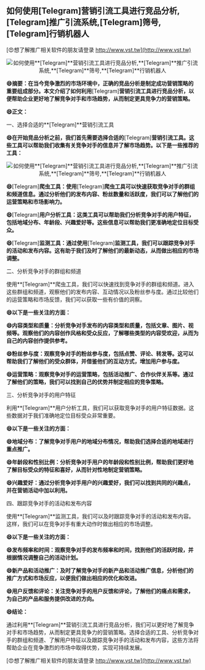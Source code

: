 ## **如何使用**[Telegram]**营销引流工具进行竞品分析,**[Telegram]**推广引流系统,**[Telegram]**筛号,**[Telegram]**行销机器人**

[😍想了解推广相关软件的朋友请登录 http://www.vst.tw](http://www.vst.tw)

 <center><img src="https://vst.tw/MP4/tuiguang/png/3.png" alt="如何使用**[Telegram]**营销引流工具进行竞品分析,**[Telegram]**推广引流系统,**[Telegram]**筛号,**[Telegram]**行销机器人"></center>

**😄摘要：在当今竞争激烈的市场环境中，正确的竞品分析是制定成功营销策略的重要组成部分。本文介绍了如何利用**[Telegram]**营销引流工具进行竞品分析，以便帮助企业更好地了解竞争对手和市场趋势，从而制定更具竞争力的营销策略。**

**😄正文：**

一、选择合适的**[Telegram]**营销引流工具

**😄在开始竞品分析之前，我们首先需要选择合适的**[Telegram]**营销引流工具。这些工具可以帮助我们收集有关竞争对手的信息并了解市场趋势。以下是一些推荐的工具：**

 <center><img src="https://vst.tw/MP4/tuiguang/png/8.png" alt="如何使用**[Telegram]**营销引流工具进行竞品分析,**[Telegram]**推广引流系统,**[Telegram]**筛号,**[Telegram]**行销机器人"></center>

**😄**[Telegram]**爬虫工具：使用**[Telegram]**爬虫工具可以快速获取竞争对手的群组和频道信息。通过分析他们的发布内容、粉丝数量和活跃度，我们可以了解他们的运营策略和市场影响力。**

**😄**[Telegram]**用户分析工具：这类工具可以帮助我们分析竞争对手的用户特征，包括地域分布、年龄段、兴趣爱好等。这些信息可以帮助我们更准确地定位目标受众。**

**😄**[Telegram]**监测工具：通过使用**[Telegram]**监测工具，我们可以跟踪竞争对手的活动和发布内容。这有助于我们及时了解他们的最新动态，从而做出相应的市场调整。**

二、分析竞争对手的群组和频道

使用**[Telegram]**爬虫工具，我们可以快速找到竞争对手的群组和频道。进入这些群组和频道，观察他们的发布内容、互动情况以及粉丝参与度。通过比较他们的运营策略和市场反馈，我们可以获取一些有价值的洞察。

**😄以下是一些关注的方面：**

**😄内容类型和质量：分析竞争对手发布的内容类型和质量，包括文章、图片、视频等。观察他们的内容创作风格和受众反应，了解哪些类型的内容受欢迎，从而为自己的内容创作提供参考。**

**😄粉丝参与度：观察竞争对手的粉丝参与度，包括点赞、评论、转发等。这可以帮助我们了解他们的受众群体，并借鉴他们的互动方式，增加用户参与度。**

**😄运营策略：观察竞争对手的运营策略，包括活动推广、合作伙伴关系等。通过了解他们的策略，我们可以找到自己的优势并制定相应的竞争策略。**

三、分析竞争对手的用户特征

利用**[Telegram]**用户分析工具，我们可以获取竞争对手的用户特征数据。这些数据对于我们准确地定位目标受众非常重要。

**😄以下是一些关注的方面：**

**😄地域分布：了解竞争对手用户的地域分布情况，帮助我们选择合适的地域进行重点推广。**

**😄年龄段和性别比例：分析竞争对手用户的年龄段和性别比例，帮助我们更好地了解目标受众的特征和喜好，从而针对性地制定营销策略。**

**😄兴趣爱好：通过分析竞争对手用户的兴趣爱好，我们可以找到共同的兴趣点，并在营销活动中加以利用。**

四、跟踪竞争对手的活动和发布内容

使用**[Telegram]**监测工具，我们可以及时跟踪竞争对手的活动和发布内容。这样，我们可以在竞争对手有重大动作时做出相应的市场调整。

**😄以下是一些关注的方面：**

**😄发布频率和时间：观察竞争对手的发布频率和时间，找到他们的活跃时段，并根据情况调整自己的活动计划。**

**😄新产品和活动推广：及时了解竞争对手的新产品和活动推广信息，分析他们的推广方式和市场反应，以便我们做出相应的优化和改进。**

**😄用户反馈和评论：关注竞争对手的用户反馈和评论，了解他们的痛点和需求，为自己的产品和服务提供改进的方向。**

**😄结论：**

通过利用**[Telegram]**营销引流工具进行竞品分析，我们可以更好地了解竞争对手和市场趋势，从而制定更具竞争力的营销策略。选择合适的工具、分析竞争对手的群组和频道、了解用户特征以及跟踪竞争对手的活动和发布内容，这些方法将帮助企业在竞争激烈的市场中取得优势，实现可持续发展。

[😍想了解推广相关软件的朋友请登录 http://www.vst.tw](http://www.vst.tw)



